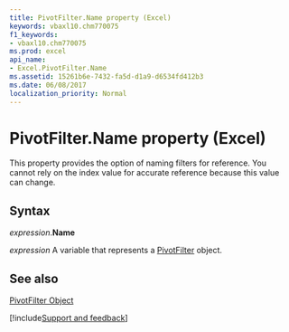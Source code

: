 ```yaml
---
title: PivotFilter.Name property (Excel)
keywords: vbaxl10.chm770075
f1_keywords:
- vbaxl10.chm770075
ms.prod: excel
api_name:
- Excel.PivotFilter.Name
ms.assetid: 15261b6e-7432-fa5d-d1a9-d6534fd412b3
ms.date: 06/08/2017
localization_priority: Normal
---
```



# PivotFilter.Name property (Excel)

This property provides the option of naming filters for reference. You cannot rely on the index value for accurate reference because this value can change.


## Syntax

_expression_.**Name**

_expression_ A variable that represents a [PivotFilter](Excel.PivotFilter.md) object.


## See also


[PivotFilter Object](Excel.PivotFilter.md)

[!include[Support and feedback](~/includes/feedback-boilerplate.md)]